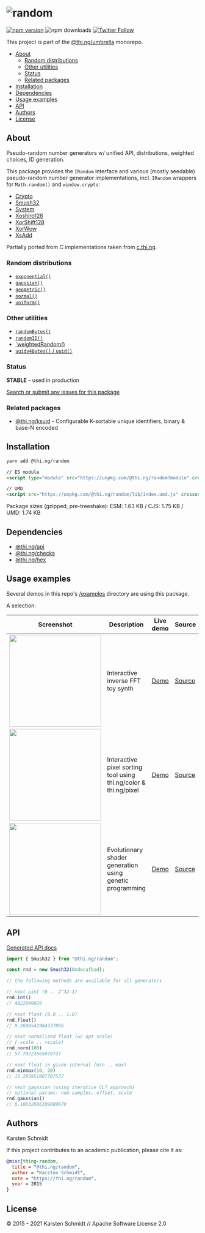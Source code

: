 <!-- This file is generated - DO NOT EDIT! -->

# ![random](https://media.thi.ng/umbrella/banners/thing-random.svg?aee58c49)

[![npm version](https://img.shields.io/npm/v/@thi.ng/random.svg)](https://www.npmjs.com/package/@thi.ng/random)
![npm downloads](https://img.shields.io/npm/dm/@thi.ng/random.svg)
[![Twitter Follow](https://img.shields.io/twitter/follow/thing_umbrella.svg?style=flat-square&label=twitter)](https://twitter.com/thing_umbrella)

This project is part of the
[@thi.ng/umbrella](https://github.com/thi-ng/umbrella/) monorepo.

- [About](#about)
  - [Random distributions](#random-distributions)
  - [Other utilities](#other-utilities)
  - [Status](#status)
  - [Related packages](#related-packages)
- [Installation](#installation)
- [Dependencies](#dependencies)
- [Usage examples](#usage-examples)
- [API](#api)
- [Authors](#authors)
- [License](#license)

## About

Pseudo-random number generators w/ unified API, distributions, weighted choices, ID generation.

This package provides the `IRandom` interface and various (mostly seedable)
pseudo-random number generator implementations, incl. `IRandom` wrappers for
`Math.random()` and `window.crypto`:

- [Crypto](https://github.com/thi-ng/umbrella/tree/develop/packages/random/src/crypto.ts)
- [Smush32](https://github.com/thi-ng/umbrella/tree/develop/packages/random/src/smush32.ts)
- [System](https://github.com/thi-ng/umbrella/tree/develop/packages/random/src/system.ts)
- [Xoshiro128](https://github.com/thi-ng/umbrella/tree/develop/packages/random/src/xoshiro128.ts)
- [XorShift128](https://github.com/thi-ng/umbrella/tree/develop/packages/random/src/xorshift128.ts)
- [XorWow](https://github.com/thi-ng/umbrella/tree/develop/packages/random/src/xorwow.ts)
- [XsAdd](https://github.com/thi-ng/umbrella/tree/develop/packages/random/src/xsadd.ts)

Partially ported from C implementations taken from [c.thi.ng](http://c.thi.ng).

### Random distributions

- [`exponential()`](https://github.com/thi-ng/umbrella/tree/develop/packages/random/src/distributions/exponential.ts)
- [`gaussian()`](https://github.com/thi-ng/umbrella/tree/develop/packages/random/src/distributions/gaussian.ts)
- [`geometric()`](https://github.com/thi-ng/umbrella/tree/develop/packages/random/src/distributions/geometric.ts)
- [`normal()`](https://github.com/thi-ng/umbrella/tree/develop/packages/random/src/distributions/normal.ts)
- [`uniform()`](https://github.com/thi-ng/umbrella/tree/develop/packages/random/src/distributions/uniform.ts)

### Other utilities

- [`randomBytes()`](https://github.com/thi-ng/umbrella/tree/develop/packages/random/src/random-bytes.ts)
- [`randomID()`](https://github.com/thi-ng/umbrella/tree/develop/packages/random/src/random-id.ts)
- [`weightedRandom()](https://github.com/thi-ng/umbrella/tree/develop/packages/random/src/weighted-random.ts)
- [`uuidv4Bytes()` / `uuid()`](https://github.com/thi-ng/umbrella/tree/develop/packages/random/src/uuid.ts)

### Status

**STABLE** - used in production

[Search or submit any issues for this package](https://github.com/thi-ng/umbrella/issues?q=%5Brandom%5D+in%3Atitle)

### Related packages

- [@thi.ng/ksuid](https://github.com/thi-ng/umbrella/tree/develop/packages/ksuid) - Configurable K-sortable unique identifiers, binary & base-N encoded

## Installation

```bash
yarn add @thi.ng/random
```

```html
// ES module
<script type="module" src="https://unpkg.com/@thi.ng/random?module" crossorigin></script>

// UMD
<script src="https://unpkg.com/@thi.ng/random/lib/index.umd.js" crossorigin></script>
```

Package sizes (gzipped, pre-treeshake): ESM: 1.63 KB / CJS: 1.75 KB / UMD: 1.74 KB

## Dependencies

- [@thi.ng/api](https://github.com/thi-ng/umbrella/tree/develop/packages/api)
- [@thi.ng/checks](https://github.com/thi-ng/umbrella/tree/develop/packages/checks)
- [@thi.ng/hex](https://github.com/thi-ng/umbrella/tree/develop/packages/hex)

## Usage examples

Several demos in this repo's
[/examples](https://github.com/thi-ng/umbrella/tree/develop/examples)
directory are using this package.

A selection:

| Screenshot                                                                                                            | Description                                                      | Live demo                                            | Source                                                                            |
| --------------------------------------------------------------------------------------------------------------------- | ---------------------------------------------------------------- | ---------------------------------------------------- | --------------------------------------------------------------------------------- |
| <img src="https://raw.githubusercontent.com/thi-ng/umbrella/develop/assets/examples/fft-synth.png" width="240"/>      | Interactive inverse FFT toy synth                                | [Demo](https://demo.thi.ng/umbrella/fft-synth/)      | [Source](https://github.com/thi-ng/umbrella/tree/develop/examples/fft-synth)      |
| <img src="https://raw.githubusercontent.com/thi-ng/umbrella/develop/assets/examples/pixel-sorting.png" width="240"/>  | Interactive pixel sorting tool using thi.ng/color & thi.ng/pixel | [Demo](https://demo.thi.ng/umbrella/pixel-sorting/)  | [Source](https://github.com/thi-ng/umbrella/tree/develop/examples/pixel-sorting)  |
| <img src="https://raw.githubusercontent.com/thi-ng/umbrella/develop/assets/examples/shader-ast-evo.jpg" width="240"/> | Evolutionary shader generation using genetic programming         | [Demo](https://demo.thi.ng/umbrella/shader-ast-evo/) | [Source](https://github.com/thi-ng/umbrella/tree/develop/examples/shader-ast-evo) |

## API

[Generated API docs](https://docs.thi.ng/umbrella/random/)

```ts
import { Smush32 } from "@thi.ng/random";

const rnd = new Smush32(0xdecafbad);

// the following methods are available for all generators

// next uint (0 .. 2^32-1)
rnd.int()
// 4022849029

// next float [0.0 .. 1.0)
rnd.float()
// 0.2698542904737066

// next normalized float (w/ opt scale)
// [-scale .. +scale)
rnd.norm(100)
// 57.70723665079737

// next float in given interval [min .. max)
rnd.minmax(10, 20)
// 15.295951807707537

// next gaussian (using iterative CLT approach)
// optional params: num samples, offset, scale
rnd.gaussian()
// 0.10632886109089679
```

## Authors

Karsten Schmidt

If this project contributes to an academic publication, please cite it as:

```bibtex
@misc{thing-random,
  title = "@thi.ng/random",
  author = "Karsten Schmidt",
  note = "https://thi.ng/random",
  year = 2015
}
```

## License

&copy; 2015 - 2021 Karsten Schmidt // Apache Software License 2.0
